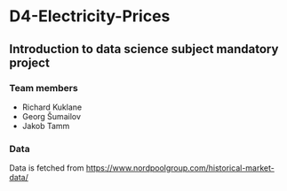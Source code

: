 # D4-Electricity-Prices
## Introduction to data science subject mandatory project

### Team members
 - Richard Kuklane
 - Georg Šumailov
 - Jakob Tamm

### Data
Data is fetched from https://www.nordpoolgroup.com/historical-market-data/
